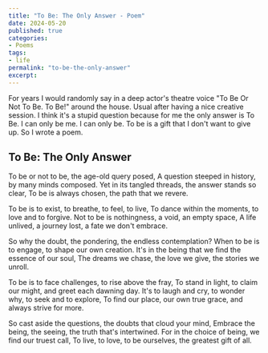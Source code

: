 ```yaml
---
title: "To Be: The Only Answer - Poem"
date: 2024-05-20
published: true
categories:
- Poems
tags:
- life
permalink: "to-be-the-only-answer"
excerpt: 
---
```

For years I would randomly say in a deep actor's theatre voice "To Be Or Not To Be. To Be!" around the house. Usual after having a nice creative session. I think it's a stupid question because for me the only answer is To Be. I can only be me. I can only be. To be is a gift that I don't want to give up. So I wrote a poem.

## To Be: The Only Answer

To be or not to be, the age-old query posed,
A question steeped in history, by many minds composed.
Yet in its tangled threads, the answer stands so clear,
To be is always chosen, the path that we revere.

To be is to exist, to breathe, to feel, to live,
To dance within the moments, to love and to forgive.
Not to be is nothingness, a void, an empty space,
A life unlived, a journey lost, a fate we don't embrace.

So why the doubt, the pondering, the endless contemplation?
When to be is to engage, to shape our own creation.
It's in the being that we find the essence of our soul,
The dreams we chase, the love we give, the stories we unroll.

To be is to face challenges, to rise above the fray,
To stand in light, to claim our might, and greet each dawning day.
It's to laugh and cry, to wonder why, to seek and to explore,
To find our place, our own true grace, and always strive for more.

So cast aside the questions, the doubts that cloud your mind,
Embrace the being, the seeing, the truth that's intertwined.
For in the choice of being, we find our truest call,
To live, to love, to be ourselves, the greatest gift of all.